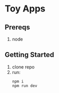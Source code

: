 # Toy Apps

## Prereqs

1. node

## Getting Started

1. clone repo
2. run:
   ```
   npm i
   npm run dev
   ```
